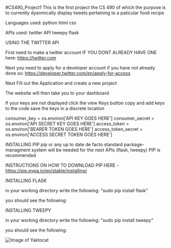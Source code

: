 #CS490_Project1
This is the first project the CS 490 of which the purpose is to currently dyanmically display tweets pertaining to a paticular food recipe

Languages used:
python
html
css

APIs used:
twitter API
tweepy
flask


USING THE TWITTER API

First need to make a twitter account IF YOU DONT ALREADY HAVE ONE here:
https://twitter.com

Next you need to apply for a developer account if you have not already done so:
https://developer.twitter.com/en/apply-for-access

Next Fill out the Application and create a new project

The website will then take you to your dashboard

If your keys are not displayed click the view Keys button
copy and add keys to the code save the keys in a discrete location

consumer_key = os.environ['API KEY GOES HERE']
consumer_secret = os.environ['API SECRET KEY GOES HERE']
access_token = os.environ['BEARER TOKEN GOES HERE']
access_token_secret = os.environ['ACCESS SECRET TOKEN GOES HERE']





INSTALLING PIP
pip or any up to date de facto standard package-managment system will be needed for the next APIs (flask, tweepy)
PIP is recommended

INSTRUCTIONS ON HOW TO DOWNLOAD PIP HERE - https://pip.pypa.io/en/stable/installing/



INSTALLING FLASK

in your working directory write the following: "sudo pip install flask"


you should see the following:


INSTALLING TWEEPY

in your working directory write the following: "sudo pip install tweepy"

you should see the following:

![Image of Yaktocat](https://octodex.github.com/images/yaktocat.png)


